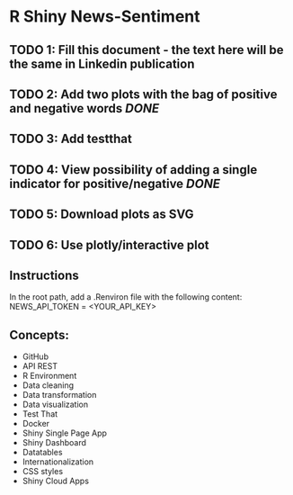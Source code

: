 # R Shiny News-Sentiment

## TODO 1: Fill this document - the text here will be the same in Linkedin publication

## TODO 2: Add two plots with the bag of positive and negative words *DONE*

## TODO 3: Add testthat

## TODO 4: View possibility of adding a single indicator for positive/negative *DONE*

## TODO 5: Download plots as SVG 

## TODO 6: Use plotly/interactive plot

## Instructions
In the root path, add a .Renviron file with the following content:
NEWS_API_TOKEN = <YOUR_API_KEY>

## Concepts:

- GitHub
- API REST
- R Environment
- Data cleaning
- Data transformation
- Data visualization
- Test That
- Docker
- Shiny Single Page App
- Shiny Dashboard
- Datatables
- Internationalization
- CSS styles
- Shiny Cloud Apps